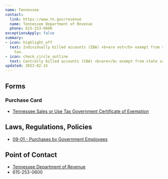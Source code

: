 ```yaml
---
name: Tennessee
contact:
  link: https://www.tn.gov/revenue
  name: Tennessee Department of Revenue
  phone: 615-253-0600
exceptionsApply: false
summary:
- icon: highlight_off
  text: Individually billed accounts (IBA) <b>are not</b> exempt from state sales
    tax.
- icon: check_circle_outline
  text: Centrally billed accounts (CBA) <b>are</b> exempt from state sales tax.
updated: 2023-02-15
---
```


## Forms

### Purchase Card

* [Tennessee Sales or Use Tax Government Certificate of Exemption](https://www.tn.gov/revenue/taxes/sales-and-use-tax/forms.html)

## Laws, Regulations, Policies

* [09-01 - Purchases by Government Employees](https://www.tn.gov/content/dam/tn/revenue/documents/notices/sales/sales09-01.pdf)

## Point of Contact
- [Tennessee Department of Revenue](https://www.tn.gov/revenue)
- 615-253-0600